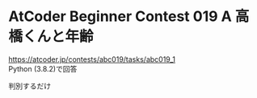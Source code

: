 # AtCoder Beginner Contest 019 A 高橋くんと年齢  
https://atcoder.jp/contests/abc019/tasks/abc019_1  
Python (3.8.2)で回答  

判別するだけ
